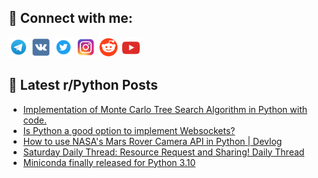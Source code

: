 ## 🔎 Connect with me:
[<img src="https://github.com/bullbesh/bullbesh/blob/main/images/Telegram.png" width="32" height="32" />](https://t.me/bullbesh)
[<img src="https://github.com/bullbesh/bullbesh/blob/main/images/VK.png" width="32" height="32" />](https://vk.com/bullbesh)
[<img src="https://github.com/bullbesh/bullbesh/blob/main/images/Twitter.png" width="32" height="32" />](https://twitter.com/bullbesh1)
[<img src="https://github.com/bullbesh/bullbesh/blob/main/images/Instagram.png" width="32" height="32" />](https://www.instagram.com/bullbesh)
[<img src="https://github.com/bullbesh/bullbesh/blob/main/images/Reddit.png" width="32" height="32" />](https://www.reddit.com/user/bullbesh)
[<img src="https://github.com/bullbesh/bullbesh/blob/main/images/YouTube.png" width="32" height="32" />](https://www.youtube.com/channel/UCtfjRs6uzgq5mfm8S06WTcg)

## 📕 Latest r/Python Posts
<!-- BLOG-POST-LIST:START -->
- [Implementation of Monte Carlo Tree Search Algorithm in Python with code.](https://www.reddit.com/r/Python/comments/zu5zsq/implementation_of_monte_carlo_tree_search/)
- [Is Python a good option to implement Websockets?](https://www.reddit.com/r/Python/comments/zu4k17/is_python_a_good_option_to_implement_websockets/)
- [How to use NASA&#39;s Mars Rover Camera API in Python | Devlog](https://www.reddit.com/r/Python/comments/ztx6sw/how_to_use_nasas_mars_rover_camera_api_in_python/)
- [Saturday Daily Thread: Resource Request and Sharing! Daily Thread](https://www.reddit.com/r/Python/comments/ztwhol/saturday_daily_thread_resource_request_and/)
- [Miniconda finally released for Python 3.10](https://www.reddit.com/r/Python/comments/ztt9t9/miniconda_finally_released_for_python_310/)
<!-- BLOG-POST-LIST:END -->
